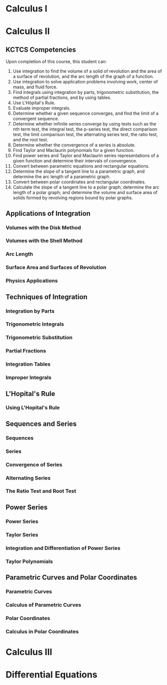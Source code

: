 # Calculus I

# Calculus II

## KCTCS Competencies
Upon completion of this course, this student can:
1.	Use integration to find the volume of a solid of revolution and the area of a surface of revolution, and the arc length of the graph of a function.
2.	Use integration to solve application problems involving work, center of mass, and fluid force.
3.	Find integrals using integration by parts, trigonometric substitution, the method of partial fractions, and by using tables.
4.	Use L'Hôpital's Rule.
5.	Evaluate improper integrals.
6.	Determine whether a given sequence converges, and find the limit of a convergent sequence.
7.	Determine whether infinite series converge by using tests such as the nth term test, the integral test, the p-series test, the direct comparison test, the limit comparison test, the alternating series test, the ratio test, and the root test.
8.	Determine whether the convergence of a series is absolute.
9.	Find Taylor and Maclaurin polynomials for a given function.
10.	Find power series and Taylor and Maclaurin series representations of a given function and determine their intervals of convergence.
11.	Convert between parametric equations and rectangular equations.
12.	Determine the slope of a tangent line to a parametric graph, and determine the arc length of a parametric graph.
13.	Convert between polar coordinates and rectangular coordinates.
14.	Calculate the slope of a tangent line to a polar graph; determine the arc length of a polar graph; and determine the volume and surface area of solids formed by revolving regions bound by polar graphs.


## Applications of Integration

### Volumes with the Disk Method

### Volumes with the Shell Method

### Arc Length

### Surface Area and Surfaces of Revolution

### Physics Applications

## Techniques of Integration

### Integration by Parts

### Trigonometric Integrals

### Trigonometric Substitution

### Partial Fractions

### Integration Tables

### Improper Integrals

## L'Hopital's Rule

### Using L'Hopital's Rule

## Sequences and Series

### Sequences

### Series

### Convergence of Series

### Alternating Series

### The Ratio Test and Root Test

## Power Series

### Power Series

### Taylor Series

### Integration and Differentiation of Power Series

### Taylor Polynomials

## Parametric Curves and Polar Coordinates

### Parametric Curves

### Calculus of Parametric Curves

### Polar Coordinates

### Calculus in Polar Coordinates

# Calculus III

# Differential Equations
